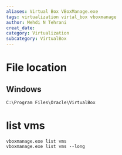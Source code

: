 ```yaml
---
aliases: Virtual Box VBoxManage.exe
tags: virtualization virtal_box vboxmanage
author: Mehdi N Tehrani
creat_date: 
category: Virtualization
subcategory: VirtualBox
---
```


# File location
## Windows
`C:\Program Files\Oracle\VirtualBox`

# list vms
```
vboxmanage.exe list vms
vboxmanage.exe list vms --long
```
